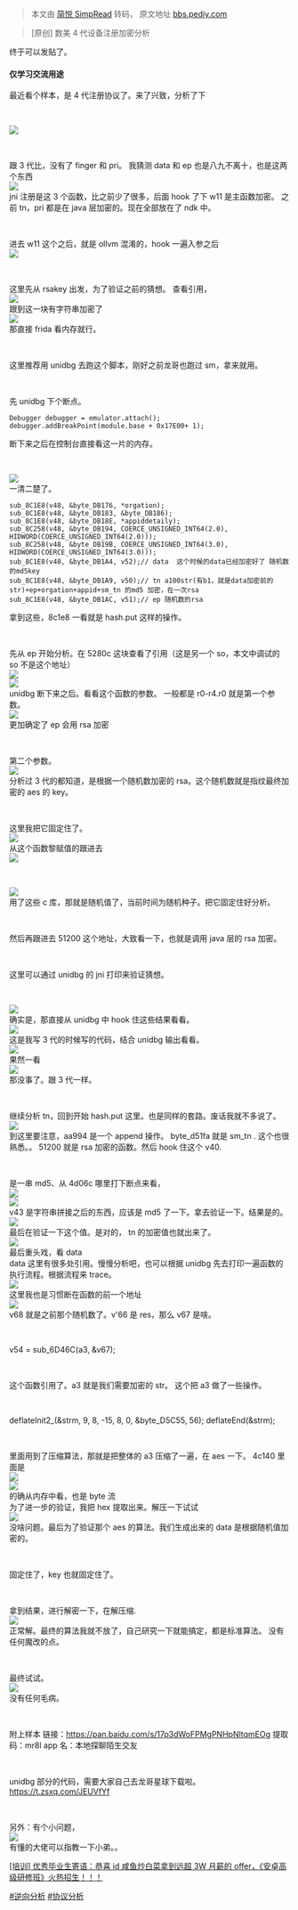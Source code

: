 > 本文由 [简悦 SimpRead](http://ksria.com/simpread/) 转码， 原文地址 [bbs.pediy.com](https://bbs.pediy.com/thread-269257.htm)

> [原创] 数美 4 代设备注册加密分析

终于可以发贴了。

#### 仅学习交流用途

最近看个样本，是 4 代注册协议了。来了兴致，分析了下

 

[![](https://bbs.pediy.com/upload/attach/202109/775817_ST8GBEWZQ3U57QP.jpg)](https://imgtu.com/i/hHgNl9)

 

跟 3 代比，没有了 finger 和 pri。 我猜测 data 和 ep 也是八九不离十，也是这两个东西  
[![](https://bbs.pediy.com/upload/attach/202109/775817_W393J7X85KBY2YX.jpg)](https://imgtu.com/i/hHgtSJ)  
jni 注册是这 3 个函数，比之前少了很多，后面 hook 了下 w11 是主函数加密。 之前 tn，pri 都是在 java 层加密的。现在全部放在了 ndk 中。

 

进去 w11 这个之后，就是 ollvm 混淆的，hook 一遍入参之后  
[![](https://bbs.pediy.com/upload/attach/202109/775817_YP8JCM8PX5QT7EZ.jpg)](https://imgtu.com/i/hHg8FU)

 

这里先从 rsakey 出发，为了验证之前的猜想。 查看引用，  
[![](https://bbs.pediy.com/upload/attach/202109/775817_NUKE6VTWTZFJJAG.jpg)](https://imgtu.com/i/hHgGYF)  
跟到这一块有字符串加密了  
[![](https://bbs.pediy.com/upload/attach/202109/775817_HPZCB7SHGZG28XA.jpg)](https://imgtu.com/i/hHgJW4)  
那直接 frida 看内存就行。

 

这里推荐用 unidbg 去跑这个脚本，刚好之前龙哥也跑过 sm，拿来就用。

 

先 unidbg 下个断点。

```
Debugger debugger = emulator.attach();
debugger.addBreakPoint(module.base + 0x17E00+ 1);

```

断下来之后在控制台直接看这一片的内存。

 

[![](https://bbs.pediy.com/upload/attach/202109/775817_N6YKQBJBJVU6AMW.jpg)](https://imgtu.com/i/hHgwex)  
一清二楚了。

```
sub_8C1E8(v48, &byte_DB176, *orgation);
sub_8C1E8(v48, &byte_DB183, &byte_DB186);
sub_8C1E8(v48, &byte_DB18E, *appiddetaily);
sub_8C258(v48, &byte_DB194, COERCE_UNSIGNED_INT64(2.0), HIDWORD(COERCE_UNSIGNED_INT64(2.0)));
sub_8C258(v48, &byte_DB19B, COERCE_UNSIGNED_INT64(3.0), HIDWORD(COERCE_UNSIGNED_INT64(3.0)));
sub_8C1E8(v48, &byte_DB1A4, v52);// data  这个时候的data已经加密好了 随机数的md5key
sub_8C1E8(v48, &byte_DB1A9, v50);// tn a100str(有b1，就是data加密前的str)+ep+orgation+appid+sm_tn 的md5 加密，在一次rsa
sub_8C1E8(v48, &byte_DB1AC, v51);// ep 随机数的rsa

```

拿到这些，8c1e8 一看就是 hash.put 这样的操作。

 

先从 ep 开始分析。在 5280c 这块查看了引用（这是另一个 so，本文中调试的 so 不是这个地址）  
[![](https://bbs.pediy.com/upload/attach/202109/775817_A5XAUSTT55Z8NCC.jpg)](https://imgtu.com/i/hHgUyR)  
[![](https://bbs.pediy.com/upload/attach/202109/775817_TGN2NAA3GJVZA5M.jpg)](https://imgtu.com/i/hHgaO1)  
unidbg 断下来之后。看看这个函数的参数。 一般都是 r0-r4.r0 就是第一个参数。  
[![](https://bbs.pediy.com/upload/attach/202109/775817_YMV96PD3JDGYFGY.jpg)](https://imgtu.com/i/hHg0w6)  
更加确定了 ep 会用 rsa 加密

 

第二个参数。  
[![](https://bbs.pediy.com/upload/attach/202109/775817_Z2FFK8KEHUSC8UG.jpg)](https://imgtu.com/i/hHgsYD)  
分析过 3 代的都知道，是根据一个随机数加密的 rsa。这个随机数就是指纹最终加密的 aes 的 key。

 

这里我把它固定住了。  
[![](https://bbs.pediy.com/upload/attach/202109/775817_JS88UM6XGTNGUC5.jpg)](https://imgtu.com/i/hHgrFO)  
从这个函数黎赋值的跟进去  
[![](https://bbs.pediy.com/upload/attach/202109/775817_ETCH4F7UPF2CKT7.jpg)](https://imgtu.com/i/hHgBTK)

 

[![](https://bbs.pediy.com/upload/attach/202109/775817_QG4745N9B7AF9BE.jpg)](https://imgtu.com/i/hHgyfe)  
用了这些 c 库，那就是随机值了，当前时间为随机种子。把它固定住好分析。

 

然后再跟进去 51200 这个地址，大致看一下，也就是调用 java 层的 rsa 加密。

 

这里可以通过 unidbg 的 jni 打印来验证猜想。

 

[![](https://bbs.pediy.com/upload/attach/202109/775817_BV9ADB32YX7XE2P.jpg)](https://imgtu.com/i/hHg26A)  
确实是，那直接从 unidbg 中 hook 住这些结果看看。  
[![](https://bbs.pediy.com/upload/attach/202109/775817_CB2Y5D5MH2NS42N.jpg)](https://imgtu.com/i/hHgcSH)  
这是我写 3 代的时候写的代码，结合 unidbg 输出看看。  
[![](https://bbs.pediy.com/upload/attach/202109/775817_PAYS6CBVQ4X596R.jpg)](https://imgtu.com/i/hHgIk8)  
果然一看  
[![](https://bbs.pediy.com/upload/attach/202109/775817_ZQ9HCX2XFWRWWQ9.jpg)](https://imgtu.com/i/hHgROI)  
那没事了。跟 3 代一样。

 

继续分析 tn，回到开始 hash.put 这里。也是同样的套路。废话我就不多说了。  
[![](https://bbs.pediy.com/upload/attach/202109/775817_YT77E3GHMM3MANM.jpg)](https://imgtu.com/i/hHggld)  
到这里要注意，aa994 是一个 append 操作。 byte_d51fa 就是 sm_tn . 这个也很熟悉。。 51200 就是 rsa 加密的函数。然后 hook 住这个 v40.

 

是一串 md5、从 4d06c 哪里打下断点来看，  
[![](https://bbs.pediy.com/upload/attach/202109/775817_88PBD8GDWWSPMX7.jpg)](https://imgtu.com/i/hHgh0P)  
[![](https://bbs.pediy.com/upload/attach/202109/775817_FJD92Y44S4RGA3F.jpg)](https://imgtu.com/i/hHgLXn)  
v43 是字符串拼接之后的东西，应该是 md5 了一下。拿去验证一下。结果是的。  
[![](https://bbs.pediy.com/upload/attach/202109/775817_8E4H26FZQ98Q5M8.jpg)](https://imgtu.com/i/hHgblj)  
最后在验证一下这个值。是对的， tn 的加密值也就出来了。  
[![](https://bbs.pediy.com/upload/attach/202109/775817_4CJ6MJW5QP6XB3B.jpg)](https://imgtu.com/i/hHgotS)  
最后重头戏，看 data  
data 这里有很多处引用。慢慢分析吧，也可以根据 unidbg 先去打印一遍函数的执行流程。根据流程来 trace。  
[![](https://bbs.pediy.com/upload/attach/202109/775817_ATFUP6CMZZHPN9K.jpg)](https://imgtu.com/i/hHg4Tf)  
这里我也是习惯断在函数的前一个地址  
[![](https://bbs.pediy.com/upload/attach/202109/775817_NBET6J3WS8W74GG.jpg)](https://imgtu.com/i/hHgTfg)  
v68 就是之前那个随机数了。v'66 是 res，那么 v67 是啥。

 

v54 = sub_6D46C(a3, &v67);

 

这个函数引用了。a3 就是我们需要加密的 str。 这个把 a3 做了一些操作。

 

deflateInit2_(&strm, 9, 8, -15, 8, 0, &byte_D5C55, 56); deflateEnd(&strm);

 

里面用到了压缩算法，那就是把整体的 a3 压缩了一遍，在 aes 一下。 4c140 里面是  
[![](https://bbs.pediy.com/upload/attach/202109/775817_3W7PEZR5BH68CGD.jpg)](https://imgtu.com/i/hHgHpQ)  
[![](https://bbs.pediy.com/upload/attach/202109/775817_9W8BKBJ4JHT39S9.jpg)](https://imgtu.com/i/hHgq6s)  
的确从内存中看，也是 byte 流  
为了进一步的验证，我把 hex 提取出来。解压一下试试  
[![](https://bbs.pediy.com/upload/attach/202109/775817_RG2WC23M682NMKK.jpg)](https://imgtu.com/i/hHgXmq)  
没啥问题。最后为了验证那个 aes 的算法。我们生成出来的 data 是根据随机值加密的。

 

固定住了，key 也就固定住了。

 

拿到结果，进行解密一下，在解压缩.  
[![](https://bbs.pediy.com/upload/attach/202109/775817_UYV4FXY3JN276EM.jpg)](https://imgtu.com/i/hHgv7V)  
正常解。最终的算法我就不放了，自己研究一下就能搞定，都是标准算法。 没有任何魔改的点。

 

最终试试。  
[![](https://bbs.pediy.com/upload/attach/202109/775817_U3TGTESHD2S9R99.jpg)](https://imgtu.com/i/hHgzkT)  
没有任何毛病。

 

附上样本 链接：https://pan.baidu.com/s/17p3dWoFPMgPNHpNltqmEOg 提取码：mr8l app 名：本地探聊陌生交友

 

unidbg 部分的代码，需要大家自己去龙哥星球下载啦。 https://t.zsxq.com/JEUVfYf

 

另外：有个小问题，  
[![](https://bbs.pediy.com/upload/attach/202109/775817_8D8JKVGGZ6X322G.jpg)](https://imgtu.com/i/hHgj00)  
有懂的大佬可以指教一下小弟。。

[[培训] 优秀毕业生寄语：恭喜 id 咸鱼炒白菜拿到远超 3W 月薪的 offer，《安卓高级研修班》火热招生！！！](https://zhuanlan.kanxue.com/article-16096.htm)

[#逆向分析](forum-161-1-118.htm) [#协议分析](forum-161-1-120.htm)